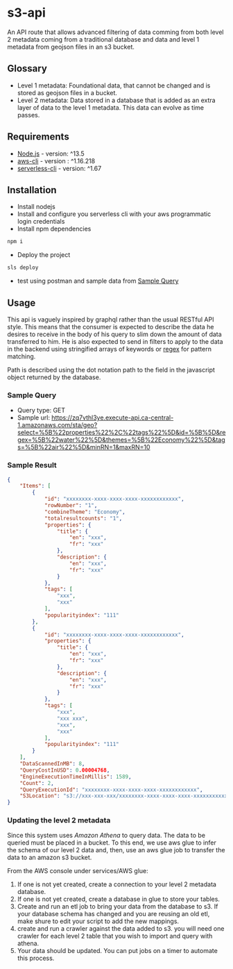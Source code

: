 # s3-api

An API route that allows advanced filtering of data comming from both level 2
metadata coming from a traditional database and data and level 1 metadata from
geojson files in an s3 bucket.

## Glossary

- Level 1 metadata: Foundational data, that cannot be changed and is stored as
  geojson files in a bucket.
- Level 2 metadata: Data stored in a database that is added as an extra layer of
  data to the level 1 metadata. This data can evolve as time passes.

## Requirements

- [Node.js](https://nodejs.org/en/) - version: ^13.5
- [aws-cli](https://aws.amazon.com/cli/) - version : ^1.16.218
- [serverless-cli](https://serverless.com/) - version: ^1.67

## Installation

- Install nodejs
- Install and configure you serverless cli with your aws programmatic login credentials
- Install npm dependencies

```BASH
npm i
```

- Deploy the project

```BASH
sls deploy
```

- test using postman and sample data from [Sample Query](###Sample-Query)

## Usage

This api is vaguely inspired by graphql rather than the usual RESTful API style.
This means that the consumer is expected to describe the data he desires to
receive in the body of his query to slim down the amount of data transferred to
him. He is also expected to send in filters to apply to the data in the backend
using stringified arrays of keywords or 
[regex](https://en.wikipedia.org/wiki/Regular_expression) for pattern matching.

Path is described using the dot notation path to the field in the javascript
object returned by the database.

### Sample Query

- Query type: GET
- Sample url: https://zq7vthl3ye.execute-api.ca-central-1.amazonaws.com/sta/geo?select=%5B%22properties%22%2C%22tags%22%5D&id=%5B%5D&regex=%5B%22water%22%5D&themes=%5B%22Economy%22%5D&tags=%5B%22air%22%5D&minRN=1&maxRN=10

### Sample Result

```JSON
{
    "Items": [
        {
            "id": "xxxxxxxx-xxxx-xxxx-xxxx-xxxxxxxxxxxx",
            "rowNumber": "1",
            "combineTheme": "Economy",
            "totalresultcounts": "1",
            "properties": {
                "title": {
                    "en": "xxx",
                    "fr": "xxx"
                },
                "description": {
                    "en": "xxx",
                    "fr": "xxx"
                }
            },
            "tags": [
                "xxx",
                "xxx"
            ],
            "popularityindex": "111"
        },
        {
            "id": "xxxxxxxx-xxxx-xxxx-xxxx-xxxxxxxxxxxx",
            "properties": {
                "title": {
                    "en": "xxx",
                    "fr": "xxx"
                },
                "description": {
                    "en": "xxx",
                    "fr": "xxx"
                }
            },
            "tags": [
                "xxx",
                "xxx xxx",
                "xxx",
                "xxx"
            ],
            "popularityindex": "111"
        }
    ],
    "DataScannedInMB": 8,
    "QueryCostInUSD": 0.00004768,
    "EngineExecutionTimeInMillis": 1589,
    "Count": 2,
    "QueryExecutionId": "xxxxxxxx-xxxx-xxxx-xxxx-xxxxxxxxxxxx",
    "S3Location": "s3://xxx-xxx-xxx/xxxxxxxx-xxxx-xxxx-xxxx-xxxxxxxxxxxx.csv"
}
```

### Updating the level 2 metadata

Since this system uses _Amazon Athena_ to query data. The data to be queried
must be placed in a bucket. To this end, we use aws glue to infer the schema of
our level 2 data and, then, use an aws glue job to transfer the data to an
amazon s3 bucket.

From the AWS console under services/AWS glue:

1. If one is not yet created, create a connection to your level 2 metadata
   database.
2. If one is not yet created, create a database in glue to store your tables.
3. Create and run an etl job to bring your data from the database to s3. If your
   database schema has changed and you are reusing an old etl, make shure to edit
   your script to add the new mappings.
4. create and run a crawler against the data added to s3. you will need one
   crawler for each level 2 table that you wish to import and query with athena.
5. Your data should be updated. You can put jobs on a timer to automate this
   process.
